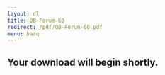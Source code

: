 ```yaml
---
layout: dl
title: QB-Forum-60
redirect: /pdf/QB-Forum-60.pdf
menu: barq
---
```

## Your download will begin shortly.
